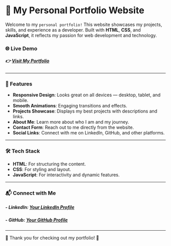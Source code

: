 # 🚀 My Personal Portfolio Website

Welcome to my `personal portfolio!` This website showcases my projects, skills, and experience as a developer. Built with **HTML**, **CSS**, and **JavaScript**, it reflects my passion for web development and technology.

### 🌐 Live Demo
##### 👉 [Visit My Portfolio](https://anshmnsoni.github.io/anshsoni.info/)

---

### 📄 Features

- **Responsive Design**: Looks great on all devices — desktop, tablet, and mobile.
- **Smooth Animations**: Engaging transitions and effects.
- **Projects Showcase**: Displays my best projects with descriptions and links.
- **About Me**: Learn more about who I am and my journey.
- **Contact Form**: Reach out to me directly from the website.
- **Social Links**: Connect with me on LinkedIn, GitHub, and other platforms.

---

### 🛠️ Tech Stack

- **HTML**: For structuring the content.
- **CSS**: For styling and layout.
- **JavaScript**: For interactivity and dynamic features.

---

### 📬 Connect with Me

##### - **LinkedIn**: [Your LinkedIn Profile](https://linkedin.com/in/anshmnsoni/)
##### - **GitHub**: [Your GitHub Profile](https://github.com/AnshMNSoni)

---

🙏 Thank you for checking out my portfolio! 🌟
